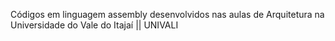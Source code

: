 Códigos em linguagem assembly desenvolvidos nas aulas de Arquitetura na Universidade do Vale do Itajaí || UNIVALI
